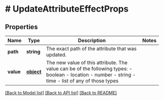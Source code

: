 # # UpdateAttributeEffectProps

## Properties

Name | Type | Description | Notes
------------ | ------------- | ------------- | -------------
**path** | **string** | The exact path of the attribute that was updated. | 
**value** | [**object**](.md) | The new value of this attribute. The value can be of the following types: - boolean - location - number - string - time - list of any of those types | 

[[Back to Model list]](../../README.md#documentation-for-models) [[Back to API list]](../../README.md#documentation-for-api-endpoints) [[Back to README]](../../README.md)


